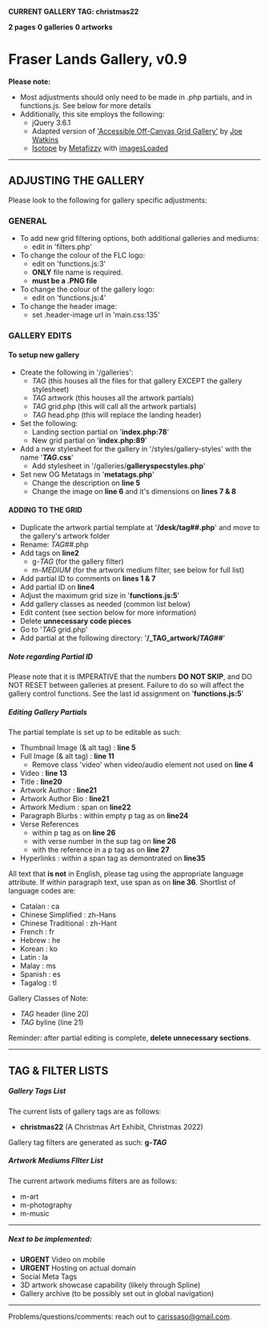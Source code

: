 **CURRENT GALLERY TAG: christmas22**

__2 pages__
__0 galleries__
__0 artworks__


# Fraser Lands Gallery, v0.9

__Please note:__
- Most adjustments should only need to be made in .php partials, and in functions.js. See below for more details
- Additionally, this site employs the following:
    - jQuery 3.6.1
    - Adapted version of ['Accessible Off-Canvas Grid Gallery'](https://codepen.io/joe-watkins/pen/RPZbrW/) by [Joe Watkins](https://codepen.io/joe-watkins)
    - [Isotope](https://isotope.metafizzy.co/) by [Metafizzy](https://metafizzy.co/) with [imagesLoaded](https://imagesloaded.desandro.com/)

---

## ADJUSTING THE GALLERY

Please look to the following for gallery specific adjustments:

### GENERAL

  - To add new grid filtering options, both additional galleries and mediums:
    - edit in 'filters.php'
  - To change the colour of the FLC logo:
    - edit on 'functions.js:3'
    - **ONLY** file name is required.
    - **must be a .PNG file**
  - To change the colour of the gallery logo:
    - edit on 'functions.js:4'
  - To change the header image:
    - set .header-image url in 'main.css:135'

### GALLERY EDITS

#### **To setup new gallery** ####
  
- Create the following in '/galleries':
  - _TAG_ (this houses all the files for that gallery EXCEPT the gallery stylesheet)
  - _TAG_ artwork (this houses all the artwork partials)
  - _TAG_ grid.php (this will call all the artwork partials)
  - _TAG_ head.php (this will replace the landing header)
- Set the following:
  - Landing section partial on '**index.php:78**'
  - New grid partial on '**index.php:89**'
- Add a new stylesheet for the gallery in '/styles/gallery-styles' with the name '**_TAG_.css**'
  - Add stylesheet in '/galleries/**galleryspecstyles.php**'
- Set new OG Metatags in '**metatags.php**'
  - Change the description on **line 5**
  - Change the image on **line 6** and it's dimensions on **lines 7 & 8**

#### ADDING TO THE GRID
- Duplicate the artwork partial template at '**/desk/tag##.php**' and move to the gallery's artwork folder
- Rename: _TAG_##.php
- Add tags on **line2**
  - g-_TAG_ (for the gallery filter)
  - m-_MEDIUM_ (for the artwork medium filter, see below for full list)
- Add partial ID to comments on **lines 1 & 7**
- Add partial ID on **line4**
- Adjust the maximum grid size in '**functions.js:5**'
- Add gallery classes as needed (common list below)
- Edit content (see section below for more information)
- Delete **unnecessary code pieces**
- Go to '_TAG_ grid.php'
- Add partial at the following directory: '**/_TAG_artwork/_TAG_##**'

##### Note regarding Partial ID

Please note that it is IMPERATIVE that the numbers **DO NOT SKIP**, and DO NOT RESET between galleries at present. Failure to do so will affect the gallery control functions. See the last id assignment on '**functions.js:5**'

##### Editing Gallery Partials

The partial template is set up to be editable as such:
- Thumbnail Image (& alt tag) : **line 5**
- Full Image (& alt tag) : **line 11**
  - Remove class 'video' when video/audio element not used on **line 4**
- Video : **line 13**
- Title : **line20**
- Artwork Author : **line21**
- Artwork Author Bio : **line21**
- Artwork Medium : span on **line22**
- Paragraph Blurbs : within empty p tag as on **line24**
- Verse References
  - within p tag as on **line 26**
  - with verse number in the sup tag on **line 26**
  - with the reference in a p tag as on **line 27**
- Hyperlinks : within a span tag as demontrated on **line35**

All text that **is not** in English, please tag using the appropriate language attribute. If within paragraph text, use span as on **line 36**. Shortlist of language codes are:
- Catalan : ca
- Chinese Simplified : zh-Hans
- Chinese Traditional : zh-Hant
- French : fr
- Hebrew : he
- Korean : ko
- Latin : la
- Malay : ms
- Spanish : es
- Tagalog : tl

Gallery Classes of Note:
- _TAG_ header (line 20)
- _TAG_ byline (line 21)

Reminder: after partial editing is complete, **delete unnecessary sections**.

---

## TAG & FILTER LISTS

##### Gallery Tags List

The current lists of gallery tags are as follows:
- **christmas22** (A Christmas Art Exhibit, Christmas 2022)

Gallery tag filters are generated as such: **g-_TAG_**

##### Artwork Mediums FIlter List

The current artwork mediums filters are as follows:
- m-art
- m-photography
- m-music

---

##### Next to be implemented:

- **URGENT** Video on mobile
- **URGENT** Hosting on actual domain
- Social Meta Tags
- 3D artwork showcase capability (likely through Spline)
- Gallery archive (to be possibly set out in global navigation)

---
Problems/questions/comments: reach out to carissaso@gmail.com.
